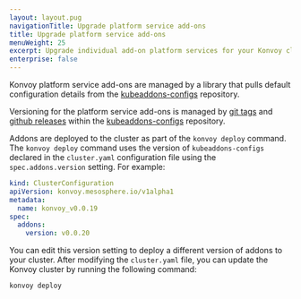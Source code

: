 ```yaml
---
layout: layout.pug
navigationTitle: Upgrade platform service add-ons
title: Upgrade platform service add-ons
menuWeight: 25
excerpt: Upgrade individual add-on platform services for your Konvoy cluster
enterprise: false
---
```


Konvoy platform service add-ons are managed by a library that pulls default configuration details from the [kubeaddons-configs](https://github.com/mesosphere/kubeaddons-configs) repository.

Versioning for the platform service add-ons is managed by [git tags](https://git-scm.com/book/en/v2/Git-Basics-Tagging) and [github releases](https://help.github.com/en/articles/creating-releases) within the [kubeaddons-configs](https://github.com/mesosphere/kubeaddons-configs) repository.

Addons are deployed to the cluster as part of the `konvoy deploy` command.
The `konvoy deploy` command uses the version of `kubeaddons-configs` declared in the `cluster.yaml` configuration file using the `spec.addons.version` setting.
For example:

```yaml
kind: ClusterConfiguration
apiVersion: konvoy.mesosphere.io/v1alpha1
metadata:
  name: konvoy_v0.0.19
spec:
  addons:
    version: v0.0.20
```

You can edit this version setting to deploy a different version of addons to your cluster.
After modifying the `cluster.yaml` file, you can update the Konvoy cluster by running the following command:

```bash
konvoy deploy
```

